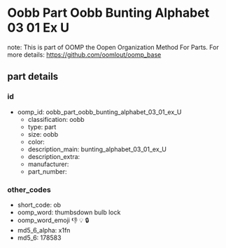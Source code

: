 # Oobb Part Oobb Bunting Alphabet 03 01 Ex U  

note: This is part of OOMP the Oopen Organization Method For Parts. For more details: https://github.com/oomlout/oomp_base

##  part details





### id
* oomp_id: oobb_part_oobb_bunting_alphabet_03_01_ex_U
  * classification: oobb
  * type: part
  * size: oobb
  * color: 
  * description_main: bunting_alphabet_03_01_ex_U
  * description_extra: 
  * manufacturer: 
  * part_number: 

### other_codes
* short_code: ob
* oomp_word: thumbsdown bulb lock
* oomp_word_emoji :thumbsdown: :bulb: :lock:
* md5_6_alpha: x1fn
* md5_6: 178583